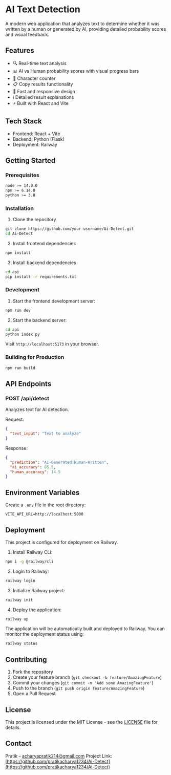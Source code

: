 # AI Text Detection

A modern web application that analyzes text to determine whether it was written by a human or generated by AI, providing detailed probability scores and visual feedback.

## Features

- 🔍 Real-time text analysis
- 📊 AI vs Human probability scores with visual progress bars
- 📝 Character counter
- 📋 Copy results functionality
- 🚀 Fast and responsive design
- ℹ️ Detailed result explanations
- ⚡ Built with React and Vite


## Tech Stack

- Frontend: React + Vite
- Backend: Python (Flask)
- Deployment: Railway

## Getting Started

### Prerequisites

```bash
node >= 14.0.0
npm >= 6.14.0
python >= 3.8
```

### Installation

1. Clone the repository
```bash
git clone https://github.com/your-username/Ai-Detect.git
cd Ai-Detect
```

2. Install frontend dependencies
```bash
npm install
```

3. Install backend dependencies
```bash
cd api
pip install -r requirements.txt
```

### Development

1. Start the frontend development server:
```bash
npm run dev
```

2. Start the backend server:
```bash
cd api
python index.py
```

Visit `http://localhost:5173` in your browser.

### Building for Production

```bash
npm run build
```

## API Endpoints

### POST /api/detect

Analyzes text for AI detection.

Request:
```json
{
  "text_input": "Text to analyze"
}
```

Response:
```json
{
  "prediction": "AI-Generated|Human-Written",
  "ai_accuracy": 85.5,
  "human_accuracy": 14.5
}
```

## Environment Variables

Create a `.env` file in the root directory:

```env
VITE_API_URL=http://localhost:5000
```

## Deployment

This project is configured for deployment on Railway.

1. Install Railway CLI:
```bash
npm i -g @railway/cli
```

2. Login to Railway:
```bash
railway login
```

3. Initialize Railway project:
```bash
railway init
```

4. Deploy the application:
```bash
railway up
```

The application will be automatically built and deployed to Railway. You can monitor the deployment status using:
```bash
railway status
```

## Contributing

1. Fork the repository
2. Create your feature branch (`git checkout -b feature/AmazingFeature`)
3. Commit your changes (`git commit -m 'Add some AmazingFeature'`)
4. Push to the branch (`git push origin feature/AmazingFeature`)
5. Open a Pull Request

## License

This project is licensed under the MIT License - see the [LICENSE](LICENSE) file for details.

## Contact

Pratik - [acharyapratik214@gmail.com](mailto:acharyapratik214@gmail.com)
Project Link: [https://github.com/pratikacharya1234/Ai-Detect](https://github.com/pratikacharya1234/Ai-Detect)
